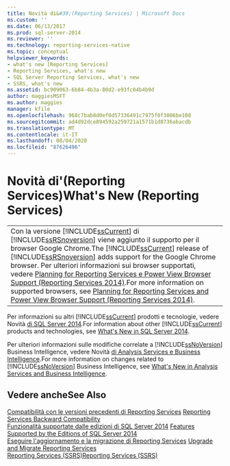 ```yaml
---
title: Novità di&#39;(Reporting Services) | Microsoft Docs
ms.custom: ''
ms.date: 06/13/2017
ms.prod: sql-server-2014
ms.reviewer: ''
ms.technology: reporting-services-native
ms.topic: conceptual
helpviewer_keywords:
- what's new [Reporting Services]
- Reporting Services, what's new
- SQL Server Reporting Services, what's new
- SSRS, what's new
ms.assetid: bc909063-6b84-4b3a-80d2-e93fc04b4b9d
author: maggiesMSFT
ms.author: maggies
manager: kfile
ms.openlocfilehash: 968c7bab8d0ef0d57336491c7975f0f3006be108
ms.sourcegitcommit: ad4d92dce894592a259721a1571b1d8736abacdb
ms.translationtype: MT
ms.contentlocale: it-IT
ms.lasthandoff: 08/04/2020
ms.locfileid: "87626496"
---
```

# <a name="what39s-new-reporting-services"></a><span data-ttu-id="7d192-102">Novità di&#39;(Reporting Services)</span><span class="sxs-lookup"><span data-stu-id="7d192-102">What&#39;s New (Reporting Services)</span></span>
  
  
||  
|-|  
|<span data-ttu-id="7d192-103">Con la versione [!INCLUDE[ssCurrent](../includes/sscurrent-md.md)] di [!INCLUDE[ssRSnoversion](../includes/ssrsnoversion-md.md)] viene aggiunto il supporto per il browser Google Chrome.</span><span class="sxs-lookup"><span data-stu-id="7d192-103">The [!INCLUDE[ssCurrent](../includes/sscurrent-md.md)] release of [!INCLUDE[ssRSnoversion](../includes/ssrsnoversion-md.md)] adds support for the Google Chrome browser.</span></span> <span data-ttu-id="7d192-104">Per ulteriori informazioni sui browser supportati, vedere [Planning for Reporting Services e Power View Browser Support &#40;Reporting Services 2014&#41;](../../2014/reporting-services/browser-support-for-reporting-services-and-power-view.md).</span><span class="sxs-lookup"><span data-stu-id="7d192-104">For more information on supported browsers, see [Planning for Reporting Services and Power View Browser Support &#40;Reporting Services 2014&#41;](../../2014/reporting-services/browser-support-for-reporting-services-and-power-view.md).</span></span>|  
  
 <span data-ttu-id="7d192-105">Per informazioni su altri [!INCLUDE[ssCurrent](../includes/sscurrent-md.md)] prodotti e tecnologie, vedere Novità [di SQL Server 2014](../sql-server/what-s-new-in-sql-server-2016.md).</span><span class="sxs-lookup"><span data-stu-id="7d192-105">For information about other [!INCLUDE[ssCurrent](../includes/sscurrent-md.md)] products and technologies, see [What's New in SQL Server 2014](../sql-server/what-s-new-in-sql-server-2016.md).</span></span>  
  
 <span data-ttu-id="7d192-106">Per ulteriori informazioni sulle modifiche correlate a [!INCLUDE[ssNoVersion](../includes/ssnoversion-md.md)] Business Intelligence, vedere Novità [di Analysis Services e Business Intelligence](https://docs.microsoft.com/analysis-services/what-s-new-in-analysis-services).</span><span class="sxs-lookup"><span data-stu-id="7d192-106">For more information on changes related to [!INCLUDE[ssNoVersion](../includes/ssnoversion-md.md)] Business Intelligence, see [What's New in Analysis Services and Business Intelligence](https://docs.microsoft.com/analysis-services/what-s-new-in-analysis-services).</span></span>  
  
## <a name="see-also"></a><span data-ttu-id="7d192-107">Vedere anche</span><span class="sxs-lookup"><span data-stu-id="7d192-107">See Also</span></span>  
 <span data-ttu-id="7d192-108">[Compatibilità con le versioni precedenti di Reporting Services](reporting-services-backward-compatibility.md) </span><span class="sxs-lookup"><span data-stu-id="7d192-108">[Reporting Services Backward Compatibility](reporting-services-backward-compatibility.md) </span></span>  
 <span data-ttu-id="7d192-109">[Funzionalità supportate dalle edizioni di SQL Server 2014](../../2014/getting-started/features-supported-by-the-editions-of-sql-server-2014.md) </span><span class="sxs-lookup"><span data-stu-id="7d192-109">[Features Supported by the Editions of SQL Server 2014](../../2014/getting-started/features-supported-by-the-editions-of-sql-server-2014.md) </span></span>  
 <span data-ttu-id="7d192-110">[Eseguire l'aggiornamento e la migrazione di Reporting Services](install-windows/upgrade-and-migrate-reporting-services.md) </span><span class="sxs-lookup"><span data-stu-id="7d192-110">[Upgrade and Migrate Reporting Services](install-windows/upgrade-and-migrate-reporting-services.md) </span></span>  
 [<span data-ttu-id="7d192-111">Reporting Services &#40;SSRS&#41;</span><span class="sxs-lookup"><span data-stu-id="7d192-111">Reporting Services &#40;SSRS&#41;</span></span>](create-deploy-and-manage-mobile-and-paginated-reports.md)  
  
  
